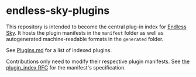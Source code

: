 # endless-sky-plugins

This repository is intended to become the central plug-in index for [Endless Sky](https://github.com/endless-sky/endless-sky/). It hosts the plugin manifests in the `manifest` folder as well as autogenerated machine-readable formats in the `generated` folder.

See [Plugins.md](https://github.com/endless-sky/endless-sky-plugins/blob/master/generated/PLUGINS.md) for a list of indexed plugins.

Contributions only need to modify their respective plugin manifests. See [the plugin_index RFC](https://github.com/endless-sky/rfcs/blob/main/rfcs/0001-plugin-index.md) for the manifest's specification.
